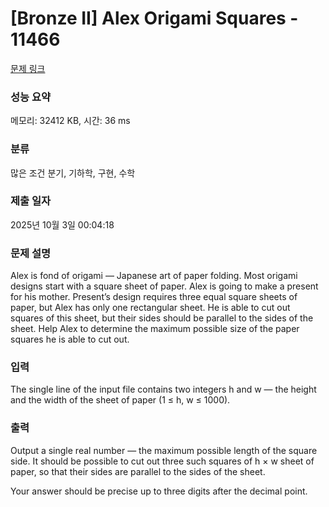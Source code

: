 # [Bronze II] Alex Origami Squares - 11466 

[문제 링크](https://www.acmicpc.net/problem/11466) 

### 성능 요약

메모리: 32412 KB, 시간: 36 ms

### 분류

많은 조건 분기, 기하학, 구현, 수학

### 제출 일자

2025년 10월 3일 00:04:18

### 문제 설명

<p>Alex is fond of origami — Japanese art of paper folding. Most origami designs start with a square sheet of paper. Alex is going to make a present for his mother. Present’s design requires three equal square sheets of paper, but Alex has only one rectangular sheet. He is able to cut out squares of this sheet, but their sides should be parallel to the sides of the sheet. Help Alex to determine the maximum possible size of the paper squares he is able to cut out.</p>

### 입력 

 <p>The single line of the input file contains two integers h and w — the height and the width of the sheet of paper (1 ≤ h, w ≤ 1000).</p>

### 출력 

 <p>Output a single real number — the maximum possible length of the square side. It should be possible to cut out three such squares of h × w sheet of paper, so that their sides are parallel to the sides of the sheet.</p>

<p>Your answer should be precise up to three digits after the decimal point.</p>

